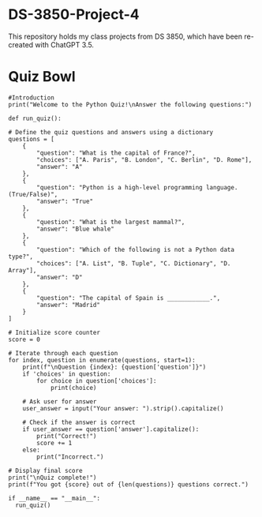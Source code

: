 # DS-3850-Project-4
This repository holds my class projects from DS 3850, which have been re-created with ChatGPT 3.5.

# Quiz Bowl
    #Introduction
    print("Welcome to the Python Quiz!\nAnswer the following questions:")
    
    def run_quiz():
    
    # Define the quiz questions and answers using a dictionary
    questions = [
        {
            "question": "What is the capital of France?",
            "choices": ["A. Paris", "B. London", "C. Berlin", "D. Rome"],
            "answer": "A"
        },
        {
            "question": "Python is a high-level programming language. (True/False)",
            "answer": "True"
        },
        {
            "question": "What is the largest mammal?",
            "answer": "Blue whale"
        },
        {
            "question": "Which of the following is not a Python data type?",
            "choices": ["A. List", "B. Tuple", "C. Dictionary", "D. Array"],
            "answer": "D"
        },
        {
            "question": "The capital of Spain is ____________.",
            "answer": "Madrid"
        }
    ]

    # Initialize score counter
    score = 0

    # Iterate through each question
    for index, question in enumerate(questions, start=1):
        print(f"\nQuestion {index}: {question['question']}")
        if 'choices' in question:
            for choice in question['choices']:
                print(choice)
        
        # Ask user for answer
        user_answer = input("Your answer: ").strip().capitalize()

        # Check if the answer is correct
        if user_answer == question['answer'].capitalize():
            print("Correct!")
            score += 1
        else:
            print("Incorrect.")

    # Display final score
    print("\nQuiz complete!")
    print(f"You got {score} out of {len(questions)} questions correct.")

    if __name__ == "__main__":
      run_quiz()

